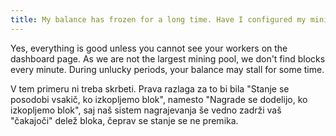```yaml
---
title: My balance has frozen for a long time. Have I configured my mining software properly?
---
```


Yes, everything is good unless you cannot see your workers on the dashboard page. As we are not the largest mining pool, we don't find blocks every minute. During unlucky periods, your balance may stall for some time.

V tem primeru ni treba skrbeti. Prava razlaga za to bi bila "Stanje se posodobi vsakič, ko izkopljemo blok", namesto "Nagrade se dodelijo, ko izkopljemo blok", saj naš sistem nagrajevanja še vedno zadrži vaš "čakajoči" delež bloka, čeprav se stanje se ne premika.